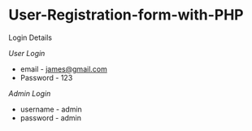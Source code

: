# User-Registration-form-with-PHP

Login Details

_User Login_
* email - james@gmail.com
* Password - 123

_Admin Login_
* username - admin
* password - admin

